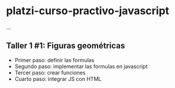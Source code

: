 # platzi-curso-practivo-javascript

...

## Taller 1 #1: Figuras geométricas

- Primer paso: definir las formulas
- Segundo paso: implementar las formulas en javascript
- Tercer paso: crear funciones
- Cuarto paso: integrar JS con HTML
